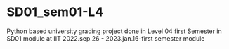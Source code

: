 # SD01_sem01-L4
Python based university grading project done in Level 04 first Semester in SD01 module at IIT
2022.sep.26 - 2023.jan.16-first semester module
